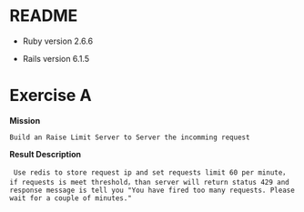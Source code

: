 # README

* Ruby version 2.6.6

* Rails version 6.1.5

# Exercise A

**Mission**

`Build an Raise Limit Server to Server the incomming request`

**Result Description**

` Use redis to store request ip and set requests limit 60 per minute，if requests is meet threshold，than server will return status 429 and response message is tell you "You have fired too many requests. Please wait for a couple of minutes."`

